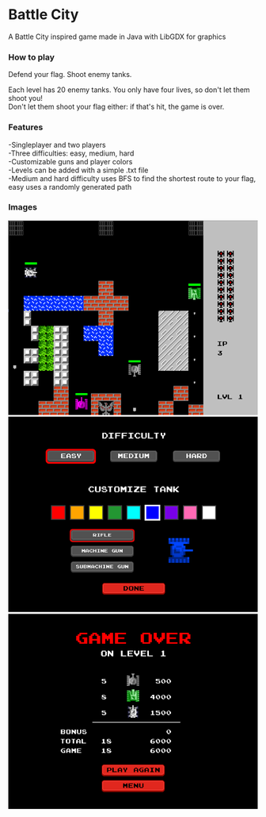 # Battle City
A Battle City inspired game made in Java with LibGDX for graphics

### How to play
Defend your flag. Shoot enemy tanks.

Each level has 20 enemy tanks. You only have four lives, so don't let them shoot you!<br>
Don't let them shoot your flag either: if that's hit, the game is over.

### Features
-Singleplayer and two players<br>
-Three difficulties: easy, medium, hard<br>
-Customizable guns and player colors<br>
-Levels can be added with a simple .txt file<br>
-Medium and hard difficulty uses BFS to find the shortest route to your flag, easy uses a randomly generated path

### Images
![Game](core/assets/img/game.png)
![Settings](core/assets/img/settings.png)
![Points](core/assets/img/points.png)
